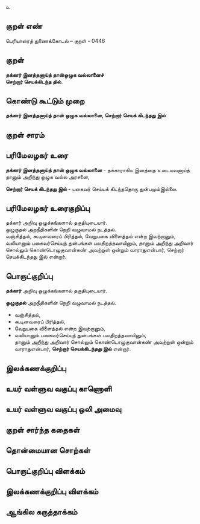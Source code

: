 உ

## குறள் எண் 

பெரியாரைத் துணைக்கோடல் – குறள் - 0446  

## குறள் 

**தக்கார் இனத்தனாய்த் தான்ஒழுக வல்லானைச்  
செற்றார் செயக்கிடந்த தில்.**

## கொண்டு கூட்டும் முறை

**தக்கார் இனத்தனாய்த் தான் ஒழுக வல்லானை, செற்றார் செயக் கிடந்தது இல்**  

## குறள் சாரம் 


## பரிமேலழகர் உரை


**தக்கார் இனத்தனாய்த் தான் ஒழுக வல்லானை** - தக்காராகிய இனத்தை உடையவனாய்த் தானும் அறிந்து ஒழுக வல்ல அரசனை,  

**செற்றார் செயக் கிடந்தது இல்** - பகைவர் செய்யக் கிடந்ததொரு துன்பமும்இல்லை.  

## பரிமேலழகர் உரைகுறிப்பு   

தக்கார் அறிவு ஒழுக்கங்களால் தகுதியுடையார்.  
ஒழுகுதல் அறநீதிகளின் நெறி வழுவாமல் நடத்தல்.  
வஞ்சித்தல், கூடினவரைப் பிரித்தல், வேறுபகை விளைத்தல் என்ற இவற்றானும், வலியானும் பகைவர்செய்யுந் துன்பங்கள் பலதிறத்தவாயினும், தானும் அறிந்து அறிவார் சொல்லும் கொண்டொழுகுவான்கண் அவற்றுள் ஒன்றும் வாராதுஎன்பார், செற்றார் செயக்கிடந்தது இல் என்றார்.    

## பொருட்குறிப்பு 

**தக்கார்** அறிவு ஒழுக்கங்களால் தகுதியுடையார்.  

**ஒழுகுதல்** அறநீதிகளின் நெறி வழுவாமல் நடத்தல்.  

* வஞ்சித்தல்,  
* கூடினவரைப் பிரித்தல்,  
* வேறுபகை விளைத்தல் என்ற இவற்றானும்,  
* வலியானும் பகைவர்செய்யுந் துன்பங்கள் பலதிறத்தவாயினும்,  
தானும் அறிந்து அறிவார் சொல்லும் கொண்டொழுகுவான்கண் அவற்றுள் ஒன்றும் வாராதுஎன்பார், **செற்றார் செயக்கிடந்தது இல்** என்றார்.    


## இலக்கணக்குறிப்பு  


## உயர் வள்ளுவ வகுப்பு காணொளி


## உயர் வள்ளுவ வகுப்பு ஒலி அமைவு 

 
## குறள் சார்ந்த கதைகள் 


## தொன்மையான சொற்கள்


## பொருட்குறிப்பு விளக்கம்


## இலக்கணக்குறிப்பு விளக்கம்


## ஆங்கில கருத்தாக்கம் 



